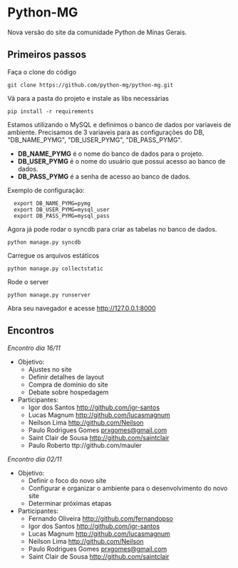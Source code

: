 Python-MG
=========

Nova versão do site da comunidade Python de Minas Gerais.


Primeiros passos
-------------
Faça o clone do código
   
   `git clone https://github.com/python-mg/python-mg.git`

Vá para a pasta do projeto e instale as libs necessárias
   
   `pip install -r requirements`


Estamos utilizando o MySQL e definimos o banco de dados por variaveis de ambiente.
Precisamos de 3 variaveis para as configurações do DB, "DB_NAME_PYMG", "DB_USER_PYMG", "DB_PASS_PYMG".
 
 * **DB_NAME_PYMG** é o nome do banco de dados para o projeto.
 * **DB_USER_PYMG** é o nome do usuário que possui acesso ao banco de dados.
 * **DB_PASS_PYMG** é a senha de acesso ao banco de dados.

Exemplo de configuração:
   

      export DB_NAME_PYMG=pymg
      export DB_USER_PYMG=mysql_user
      export DB_PASS_PYMG=mysql_pass


Agora já pode rodar o syncdb para criar as tabelas no banco de dados.
   
   `python manage.py syncdb`

Carregue os arquivos estáticos
   
   `python manage.py collectstatic`

Rode o server
   
   `python manage.py runserver`
   
Abra seu navegador e acesse http://127.0.0.1:8000



Encontros
-------------

*Encontro dia 16/11* 
- Objetivo:
    * Ajustes no site
    * Definir detalhes de layout
    * Compra de dominio do site
    * Debate sobre hospedagem
- Participantes: 
    * Igor dos Santos http://github.com/igr-santos
    * Lucas Magnum http://github.com/lucasmagnum
    * Neilson Lima http://github.com/Neilson
    * Paulo Rodrigues Gomes prxgomes@gmail.com
    * Saint Clair de Sousa http://github.com/saintclair
    * Paulo Roberto ttp://github.com/mauler

*Encontro dia 02/11* 
- Objetivo:
    * Definir o foco do novo site
    * Configurar e organizar o ambiente para o desenvolvimento do novo site
    * Determinar próximas etapas
- Participantes: 
    * Fernando Oliveira http://github.com/fernandopso
    * Igor dos Santos http://github.com/igr-santos
    * Lucas Magnum http://github.com/lucasmagnum
    * Neilson Lima http://github.com/Neilson
    * Paulo Rodrigues Gomes prxgomes@gmail.com
    * Saint Clair de Sousa http://github.com/saintclair
